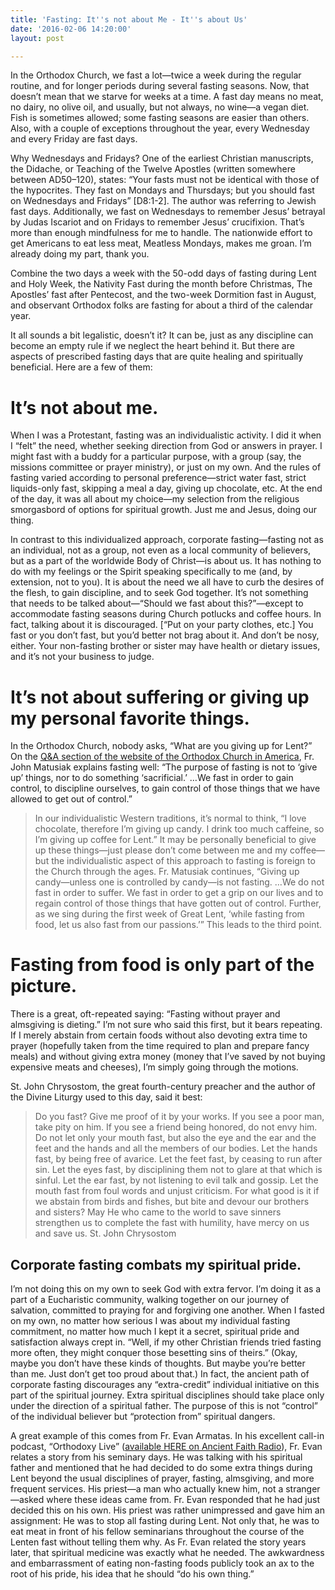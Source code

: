 ```yaml
---
title: 'Fasting: It''s not about Me - It''s about Us'
date: '2016-02-06 14:20:00'
layout: post

---
```

In the Orthodox Church, we fast a lot—twice a week during the regular routine, and for longer periods during several fasting seasons. Now, that doesn’t mean that we starve for weeks at a time. A fast day means no meat, no dairy, no olive oil, and usually, but not always, no wine—a vegan diet. Fish is sometimes allowed; some fasting seasons are easier than others. Also, with a couple of exceptions throughout the year, every Wednesday and every Friday are fast days.

Why Wednesdays and Fridays? One of the earliest Christian manuscripts, the Didache, or Teaching of the Twelve Apostles (written somewhere between AD50–120), states: “Your fasts must not be identical with those of the hypocrites. They fast on Mondays and Thursdays; but you should fast on Wednesdays and Fridays” [D8:1-2]. The author was referring to Jewish fast days. Additionally, we fast on Wednesdays to remember Jesus’ betrayal by Judas Iscariot and on Fridays to remember Jesus’ crucifixion. That’s more than enough mindfulness for me to handle. The nationwide effort to get Americans to eat less meat, Meatless Mondays, makes me groan. I’m already doing my part, thank you.

Combine the two days a week with the 50-odd days of fasting during Lent and Holy Week, the Nativity Fast during the month before Christmas, The Apostles’ fast after Pentecost, and the two-week Dormition fast in August, and observant Orthodox folks are fasting for about a third of the calendar year.

It all sounds a bit legalistic, doesn’t it? It can be, just as any discipline can become an empty rule if we neglect the heart behind it. But there are aspects of prescribed fasting days that are quite healing and spiritually beneficial. Here are a few of them:

# It’s not about me.

When I was a Protestant, fasting was an individualistic activity. I did it when I “felt” the need, whether seeking direction from God or answers in prayer. I might fast with a buddy for a particular purpose, with a group (say, the missions committee or prayer ministry), or just on my own. And the rules of fasting varied according to personal preference—strict water fast, strict liquids-only fast, skipping a meal a day, giving up chocolate, etc. At the end of the day, it was all about my choice—my selection from the religious smorgasbord of options for spiritual growth. Just me and Jesus, doing our thing.

In contrast to this individualized approach, corporate fasting—fasting not as an individual, not as a group, not even as a local community of believers, but as a part of the worldwide Body of Christ—is about us. It has nothing to do with my feelings or the Spirit speaking specifically to me (and, by extension, not to you). It is about the need we all have to curb the desires of the flesh, to gain discipline, and to seek God together. It’s not something that needs to be talked about—“Should we fast about this?”—except to accommodate fasting seasons during Church potlucks and coffee hours. In fact, talking about it is discouraged. [“Put on your party clothes, etc.] You fast or you don’t fast, but you’d better not brag about it. And don’t be nosy, either. Your non-fasting brother or sister may have health or dietary issues, and it’s not your business to judge.

# It’s not about suffering or giving up my personal favorite things.

In the Orthodox Church, nobody asks, “What are you giving up for Lent?” On the [Q&A section of the website of the Orthodox Church in America](http://oca.org/questions), Fr. John Matusiak explains fasting well:  “The purpose of fasting is not to ‘give up’ things, nor to do something ‘sacrificial.’ …We fast in order to gain control, to discipline ourselves, to gain control of those things that we have allowed to get out of control.” 

>In our individualistic Western traditions, it’s normal to think, “I love chocolate, therefore I’m giving up candy. I drink too much caffeine, so I’m giving up coffee for Lent.” It may be personally beneficial to give up these things—just please don’t come between me and my coffee—but the individualistic aspect of this approach to fasting is foreign to the Church through the ages. Fr. Matusiak continues, “Giving up candy—unless one is controlled by candy—is not fasting. …We do not fast in order to suffer. We fast in order to get a grip on our lives and to regain control of those things that have gotten out of control. Further, as we sing during the first week of Great Lent, ‘while fasting from food, let us also fast from our passions.’” This leads to the third point.

# Fasting from food is only part of the picture.

There is a great, oft-repeated saying: “Fasting without prayer and almsgiving is dieting.” I’m not sure who said this first, but it bears repeating. If I merely abstain from certain foods without also devoting extra time to prayer (hopefully taken from the time required to plan and prepare fancy meals) and without giving extra money (money that I’ve saved by not buying expensive meats and cheeses), I’m simply going through the motions.

St. John Chrysostom, the great fourth-century preacher and the author of the Divine Liturgy used to this day, said it best:

> Do you fast? Give me proof of it by your works.
> If you see a poor man, take pity on him.
> If you see a friend being honored, do not envy him.
> Do not let only your mouth fast, but also the eye and the ear and the feet and the hands and all the members of our bodies.
> Let the hands fast, by being free of avarice.
> Let the feet fast, by ceasing to run after sin.
> Let the eyes fast, by disciplining them not to glare at that which is sinful.
> Let the ear fast, by not listening to evil talk and gossip.
> Let the mouth fast from foul words and unjust criticism.
> For what good is it if we abstain from birds and fishes, but bite and devour our brothers and sisters?
> May He who came to the world to save sinners strengthen us to complete the fast with humility, have mercy on us and save us.
> St. John Chrysostom

## Corporate fasting combats my spiritual pride.
I’m not doing this on my own to seek God with extra fervor. I’m doing it as a part of a Eucharistic community, walking together on our journey of salvation, committed to praying for and forgiving one another. When I fasted on my own, no matter how serious I was about my individual fasting commitment, no matter how much I kept it a secret, spiritual pride and satisfaction always crept in. “Well, if my other Christian friends tried fasting more often, they might conquer those besetting sins of theirs.”  (Okay, maybe you don’t have these kinds of thoughts. But maybe you’re better than me. Just don’t get too proud about that.) In fact, the ancient path of corporate fasting discourages any “extra-credit” individual initiative on this part of the spiritual journey. Extra spiritual disciplines should take place only under the direction of a spiritual father. The purpose of this is not “control” of the individual believer but “protection from” spiritual dangers.

A great example of this comes from Fr. Evan Armatas. In his excellent call-in podcast, “Orthodoxy Live” ([available HERE on Ancient Faith Radio](http://www.ancientfaith.com/podcasts/orthodoxylive)), Fr. Evan relates a story from his seminary days. He was talking with his spiritual father and mentioned that he had decided to do some extra things during Lent beyond the usual disciplines of prayer, fasting, almsgiving, and more frequent services. His priest—a man who actually knew him, not a stranger—asked where these ideas came from. Fr. Evan responded that he had just decided this on his own. His priest was rather unimpressed and gave him an assignment: He was to stop all fasting during Lent. Not only that, he was to eat meat in front of his fellow seminarians throughout the course of the Lenten fast without telling them why. As Fr. Evan related the story years later, that spiritual medicine was exactly what he needed. The awkwardness and embarrassment of eating non-fasting foods publicly took an ax to the root of his pride, his idea that he should “do his own thing.”


